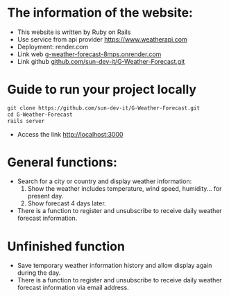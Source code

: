 # The information of the website:
* This website is written by Ruby on Rails
* Use service from api provider https://www.weatherapi.com
* Deployment: render.com
* Link web [g-weather-forecast-8mps.onrender.com](https://g-weather-forecast-8mps.onrender.com)
* Link github [github.com/sun-dev-it/G-Weather-Forecast.git](https://github.com/sun-dev-it/G-Weather-Forecast.git)


# Guide to run your project locally
```markdown
git clone https://github.com/sun-dev-it/G-Weather-Forecast.git
cd G-Weather-Forecast
rails server
```
* Access the link [http://localhost:3000](http://localhost:3000)


# General functions:
* Search for a city or country and display weather information:
  1. Show the weather includes temperature, wind speed, humidity... for present day.
  2. Show forecast 4 days later.
* There is a function to register and unsubscribe to receive daily weather forecast information.


# Unfinished function
* Save temporary weather information history and allow display again during the day.
* There is a function to register and unsubscribe to receive daily weather forecast information via email address.
